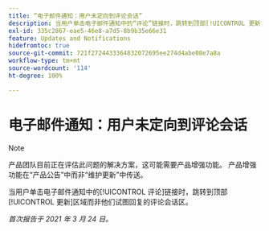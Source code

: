 ```yaml
---
title: “电子邮件通知：用户未定向到评论会话”
description: 当用户单击电子邮件通知中的“评论”链接时，跳转到顶部[!UICONTROL 更新]区域而非他们试图回复的评论会话区。
exl-id: 335c2867-eae5-46e8-a7d5-8b9b35e66e31
feature: Updates and Notifications
hidefromtoc: true
source-git-commit: 721f2724433364832072695ee274d4abe08e7a8a
workflow-type: tm+mt
source-wordcount: '114'
ht-degree: 100%

---
```


# 电子邮件通知：用户未定向到评论会话

<!--Article created by request-->

>[!NOTE]
>
>产品团队目前正在评估此问题的解决方案，这可能需要产品增强功能。 产品增强功能在“产品公告”中而非“维护更新”中传送。

当用户单击电子邮件通知中的[!UICONTROL 评论]链接时，跳转到顶部[!UICONTROL 更新]区域而非他们试图回复的评论会话区。

_首次报告于 2021 年 3 月 24 日。_
